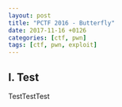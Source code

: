 ```yaml
---
layout: post
title: "PCTF 2016 - Butterfly"
date: 2017-11-16 +0126
categories: [ctf, pwn]
tags: [ctf, pwn, exploit]
---
```

## I. Test

TestTestTest